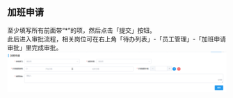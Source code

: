 ## 加班申请
至少填写所有前面带“*”的项，然后点击「提交」按钮。  
此后进入审批流程，相关岗位可在右上角「待办列表」-「员工管理」-「加班申请审批」里完成审批。  
<ShowImg src="../../.vuepress/public/images/employee/overtime.png" text="“加班申请审批”的审批流程图"/> 
![图片](../../.vuepress/public/images/employee/employee18.png)